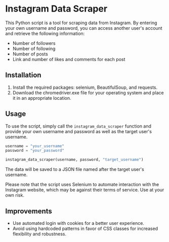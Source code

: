 # Instagram Data Scraper

This Python script is a tool for scraping data from Instagram. By entering your own username and password, you can access another user's account and retrieve the following information:

- Number of followers
- Number of following
- Number of posts
- Link and number of likes and comments for each post

## Installation

1. Install the required packages: selenium, BeautifulSoup, and requests.
2. Download the chromedriver.exe file for your operating system and place it in an appropriate location.

## Usage

To use the script, simply call the `instagram_data_scraper` function and provide your own username and password as well as the target user's username.

```python
username = "your_username"
password = "your_password"

instagram_data_scraper(username, password, "target_username")
```

The data will be saved to a JSON file named after the target user's username.

Please note that the script uses Selenium to automate interaction with the Instagram website, which may be against their terms of service. Use at your own risk.

## Improvements

- Use automated login with cookies for a better user experience.
- Avoid using hardcoded patterns in favor of CSS classes for increased flexibility and robustness.
